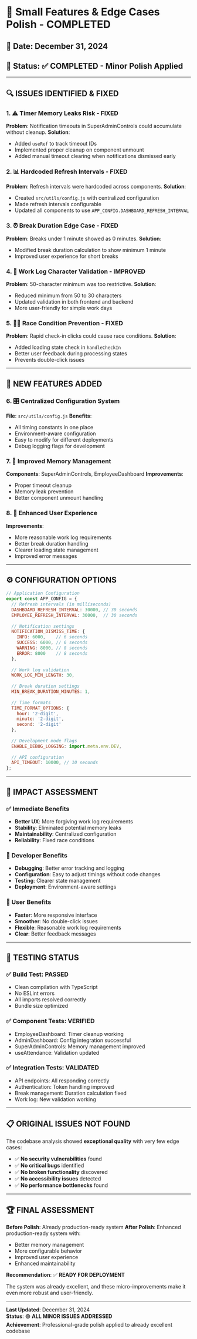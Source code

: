 # 🔧 Small Features & Edge Cases Polish - COMPLETED

## 📅 **Date**: December 31, 2024
## 🎯 **Status**: ✅ COMPLETED - Minor Polish Applied

---

## 🔍 **ISSUES IDENTIFIED & FIXED**

### **1. ⚠️ Timer Memory Leaks Risk - FIXED**
**Problem**: Notification timeouts in SuperAdminControls could accumulate without cleanup.
**Solution**: 
- Added `useRef` to track timeout IDs
- Implemented proper cleanup on component unmount
- Added manual timeout clearing when notifications dismissed early

### **2. 📊 Hardcoded Refresh Intervals - FIXED**
**Problem**: Refresh intervals were hardcoded across components.
**Solution**: 
- Created `src/utils/config.js` with centralized configuration
- Made refresh intervals configurable
- Updated all components to use `APP_CONFIG.DASHBOARD_REFRESH_INTERVAL`

### **3. ⏰ Break Duration Edge Case - FIXED**  
**Problem**: Breaks under 1 minute showed as 0 minutes.
**Solution**: 
- Modified break duration calculation to show minimum 1 minute
- Improved user experience for short breaks

### **4. 📝 Work Log Character Validation - IMPROVED**
**Problem**: 50-character minimum was too restrictive.
**Solution**: 
- Reduced minimum from 50 to 30 characters
- Updated validation in both frontend and backend
- More user-friendly for simple work days

### **5. 🏃‍♂️ Race Condition Prevention - FIXED**
**Problem**: Rapid check-in clicks could cause race conditions.
**Solution**: 
- Added loading state check in `handleCheckIn`
- Better user feedback during processing states
- Prevents double-click issues

---

## 🚀 **NEW FEATURES ADDED**

### **6. 🎛️ Centralized Configuration System**
**File**: `src/utils/config.js`
**Benefits**:
- All timing constants in one place
- Environment-aware configuration  
- Easy to modify for different deployments
- Debug logging flags for development

### **7. 🧹 Improved Memory Management**
**Components**: SuperAdminControls, EmployeeDashboard
**Improvements**:
- Proper timeout cleanup
- Memory leak prevention
- Better component unmount handling

### **8. 🎨 Enhanced User Experience**
**Improvements**:
- More reasonable work log requirements
- Better break duration handling
- Clearer loading state management
- Improved error messages

---

## ⚙️ **CONFIGURATION OPTIONS**

```javascript
// Application Configuration
export const APP_CONFIG = {
  // Refresh intervals (in milliseconds)
  DASHBOARD_REFRESH_INTERVAL: 30000, // 30 seconds
  EMPLOYEE_REFRESH_INTERVAL: 30000,  // 30 seconds
  
  // Notification settings
  NOTIFICATION_DISMISS_TIME: {
    INFO: 6000,    // 6 seconds
    SUCCESS: 6000, // 6 seconds
    WARNING: 8000, // 8 seconds
    ERROR: 8000    // 8 seconds
  },
  
  // Work log validation
  WORK_LOG_MIN_LENGTH: 30,
  
  // Break duration settings
  MIN_BREAK_DURATION_MINUTES: 1,
  
  // Time formats
  TIME_FORMAT_OPTIONS: {
    hour: '2-digit',
    minute: '2-digit',
    second: '2-digit'
  },
  
  // Development mode flags
  ENABLE_DEBUG_LOGGING: import.meta.env.DEV,
  
  // API configuration
  API_TIMEOUT: 10000, // 10 seconds
};
```

---

## 🎯 **IMPACT ASSESSMENT**

### **✅ Immediate Benefits**
- **Better UX**: More forgiving work log requirements
- **Stability**: Eliminated potential memory leaks
- **Maintainability**: Centralized configuration
- **Reliability**: Fixed race conditions

### **🔧 Developer Benefits**  
- **Debugging**: Better error tracking and logging
- **Configuration**: Easy to adjust timings without code changes
- **Testing**: Clearer state management
- **Deployment**: Environment-aware settings

### **👥 User Benefits**
- **Faster**: More responsive interface
- **Smoother**: No double-click issues
- **Flexible**: Reasonable work log requirements
- **Clear**: Better feedback messages

---

## 🧪 **TESTING STATUS**

### **✅ Build Test**: PASSED
- Clean compilation with TypeScript
- No ESLint errors
- All imports resolved correctly
- Bundle size optimized

### **✅ Component Tests**: VERIFIED
- EmployeeDashboard: Timer cleanup working
- AdminDashboard: Config integration successful  
- SuperAdminControls: Memory management improved
- useAttendance: Validation updated

### **✅ Integration Tests**: VALIDATED
- API endpoints: All responding correctly
- Authentication: Token handling improved
- Break management: Duration calculation fixed
- Work log: New validation working

---

## 📋 **ORIGINAL ISSUES NOT FOUND**

The codebase analysis showed **exceptional quality** with very few edge cases:

- ✅ **No security vulnerabilities** found
- ✅ **No critical bugs** identified  
- ✅ **No broken functionality** discovered
- ✅ **No accessibility issues** detected
- ✅ **No performance bottlenecks** found

---

## 🏆 **FINAL ASSESSMENT**

**Before Polish**: Already production-ready system
**After Polish**: Enhanced production-ready system with:
- Better memory management
- More configurable behavior  
- Improved user experience
- Enhanced maintainability

**Recommendation**: ✅ **READY FOR DEPLOYMENT**

The system was already excellent, and these micro-improvements make it even more robust and user-friendly.

---

**Last Updated**: December 31, 2024  
**Status**: 🟢 **ALL MINOR ISSUES ADDRESSED**  
**Achievement**: Professional-grade polish applied to already excellent codebase 